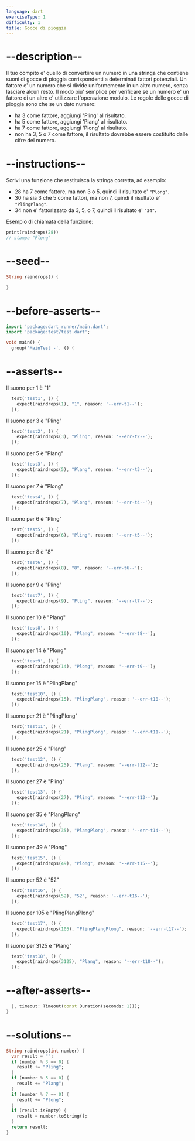 ```yaml
---
language: dart
exerciseType: 1
difficulty: 1
title: Gocce di pioggia
---
```


# --description--

Il tuo compito e' quello di convertiire un numero in una stringa che contiene suoni di gocce di pioggia corrispondenti a determinati fattori potenziali.
Un fattore e' un numero che si divide uniformemente in un altro numero, senza lasciare alcun resto.
Il modo piu' semplice per verificare se un numero e' un fattore di un altro e' utilizzare l'operazione modulo.
Le regole delle gocce di pioggia sono che se un dato numero:

- ha 3 come fattore, aggiungi 'Pling' al risultato.
- ha 5 come fattore, aggiungi 'Plang' al risultato.
- ha 7 come fattore, aggiungi 'Plong' al risultato.
- non ha 3, 5 o 7 come fattore, il risultato dovrebbe essere costituito dalle cifre del numero.

# --instructions--

Scrivi una funzione che restituisca la stringa corretta, ad esempio:

- 28 ha 7 come fattore, ma non 3 o 5, quindi il risultato e' `"Plong"`.
- 30 ha sia 3 che 5 come fattori, ma non 7, quindi il risultato e' `"PlingPlang"`.
- 34 non e' fattorizzato da 3, 5, o 7, quindi il risultato e' `"34"`.

Esempio di chiamata della funzione:
```dart
print(raindrops(28))
// stampa "Plong"
```

# --seed--

```dart
String raindrops() {

}
```

# --before-asserts--

```dart
import 'package:dart_runner/main.dart';
import 'package:test/test.dart';

void main() {
  group('MainTest -', () {
```

# --asserts--

Il suono per 1 è "1"

```dart
  test('test1', () {
    expect(raindrops(1), "1", reason: '--err-t1--');
  });
```

Il suono per 3 è "Pling"

```dart
  test('test2', () {
    expect(raindrops(3), "Pling", reason: '--err-t2--');
  });
```

Il suono per 5 è "Plang"

```dart
  test('test3', () {
    expect(raindrops(5), "Plang", reason: '--err-t3--');
  });
```

Il suono per 7 è "Plong"

```dart
  test('test4', () {
    expect(raindrops(7), "Plong", reason: '--err-t4--');
  });
```

Il suono per 6 è "Pling"

```dart
  test('test5', () {
    expect(raindrops(6), "Pling", reason: '--err-t5--');
  });
```

Il suono per 8 è "8"

```dart
  test('test6', () {
    expect(raindrops(8), "8", reason: '--err-t6--');
  });
```

Il suono per 9 è "Pling"

```dart
  test('test7', () {
    expect(raindrops(9), "Pling", reason: '--err-t7--');
  });
```

Il suono per 10 è "Plang"

```dart
  test('test8', () {
    expect(raindrops(10), "Plang", reason: '--err-t8--');
  });
```

Il suono per 14 è "Plong"

```dart
  test('test9', () {
    expect(raindrops(14), "Plong", reason: '--err-t9--');
  });
```

Il suono per 15 è "PlingPlang"

```dart
  test('test10', () {
    expect(raindrops(15), "PlingPlang", reason: '--err-t10--');
  });
```

Il suono per 21 è "PlingPlong"

```dart
  test('test11', () {
    expect(raindrops(21), "PlingPlong", reason: '--err-t11--');
  });
```

Il suono per 25 è "Plang"

```dart
  test('test12', () {
    expect(raindrops(25), "Plang", reason: '--err-t12--');
  });
```

Il suono per 27 è "Pling"

```dart
  test('test13', () {
    expect(raindrops(27), "Pling", reason: '--err-t13--');
  });
```

Il suono per 35 è "PlangPlong"

```dart
  test('test14', () {
    expect(raindrops(35), "PlangPlong", reason: '--err-t14--');
  });
```

Il suono per 49 è "Plong"

```dart
  test('test15', () {
    expect(raindrops(49), "Plong", reason: '--err-t15--');
  });
```

Il suono per 52 è "52"

```dart
  test('test16', () {
    expect(raindrops(52), "52", reason: '--err-t16--');
  });
```

Il suono per 105 è "PlingPlangPlong"

```dart
  test('test17', () {
    expect(raindrops(105), "PlingPlangPlong", reason: '--err-t17--');
  });
```

Il suono per 3125 è "Plang"

```dart
  test('test18', () {
    expect(raindrops(3125), "Plang", reason: '--err-t18--');
  });
```

# --after-asserts--

```dart
  }, timeout: Timeout(const Duration(seconds: 1)));
}
```

# --solutions--

```dart
String raindrops(int number) {
  var result = "";
  if (number % 3 == 0) {
    result += "Pling";
  }
  if (number % 5 == 0) {
    result += "Plang";
  }
  if (number % 7 == 0) {
    result += "Plong";
  }
  if (result.isEmpty) {
    result = number.toString();
  }
  return result;
}
```

